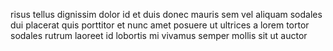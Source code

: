 risus tellus dignissim dolor id et duis donec mauris sem vel aliquam sodales dui
placerat quis porttitor et nunc amet posuere ut ultrices a lorem tortor sodales
rutrum laoreet id lobortis mi vivamus semper mollis sit ut auctor